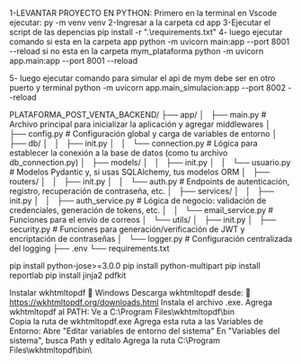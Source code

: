 1-LEVANTAR PROYECTO EN PYTHON:
Primero en la terminal en Vscode ejecutar:
py -m venv venv
2-Ingresar a la carpeta 
cd app
3-Ejecutar el script de las depencias 
pip install -r ".\requirements.txt"
4- luego ejecutar comando 
si esta  en la carpeta app
python -m uvicorn main:app --port 8001 --reload
si no esta  en la carpeta mym_plataforma
python -m uvicorn app.main:app --port 8001 --reload

5- luego ejecutar comando para simular el api de mym debe ser en otro puerto y terminal
python -m uvicorn app.main_simulacion:app --port 8002 --reload


PLATAFORMA_POST_VENTA_BACKEND/
├── app/
│   ├── main.py # Archivo principal para inicializar la aplicación y agregar middlewares
│   ├── config.py # Configuración global y carga de variables de entorno
│   ├── db/
│   │   ├── init.py
│   │   └── connection.py # Lógica para establecer la conexión a la base de datos (como tu archivo db_connection.py)
│   ├── models/
│   │   ├── init.py
│   │   └── usuario.py # Modelos Pydantic y, si usas SQLAlchemy, tus modelos ORM
│   ├── routers/
│   │   ├── init.py
│   │   └── auth.py # Endpoints de autenticación, registro, recuperación de contraseña, etc.
│   ├── services/
│   │   ├── init.py
│   │   ├── auth_service.py # Lógica de negocio: validación de credenciales, generación de tokens, etc.
│   │   └── email_service.py # Funciones para el envío de correos
│   └── utils/
│   ├── init.py
│   ├── security.py # Funciones para generación/verificación de JWT y encriptación de contraseñas
│   └── logger.py # Configuración centralizada del logging
├── .env
└── requirements.txt

pip install python-jose>=3.0.0
pip install python-multipart
pip install reportlab
pip install jinja2 pdfkit

Instalar wkhtmltopdf
🔹 Windows
Descarga wkhtmltopdf desde: 🔗 https://wkhtmltopdf.org/downloads.html
Instala el archivo .exe.
Agrega wkhtmltopdf al PATH:
    Ve a C:\Program Files\wkhtmltopdf\bin\
    Copia la ruta de wkhtmltopdf.exe
    Agrega esta ruta a las Variables de Entorno:
        Abre "Editar variables de entorno del sistema"
        En "Variables del sistema", busca Path y edítalo
        Agrega la ruta C:\Program Files\wkhtmltopdf\bin\

